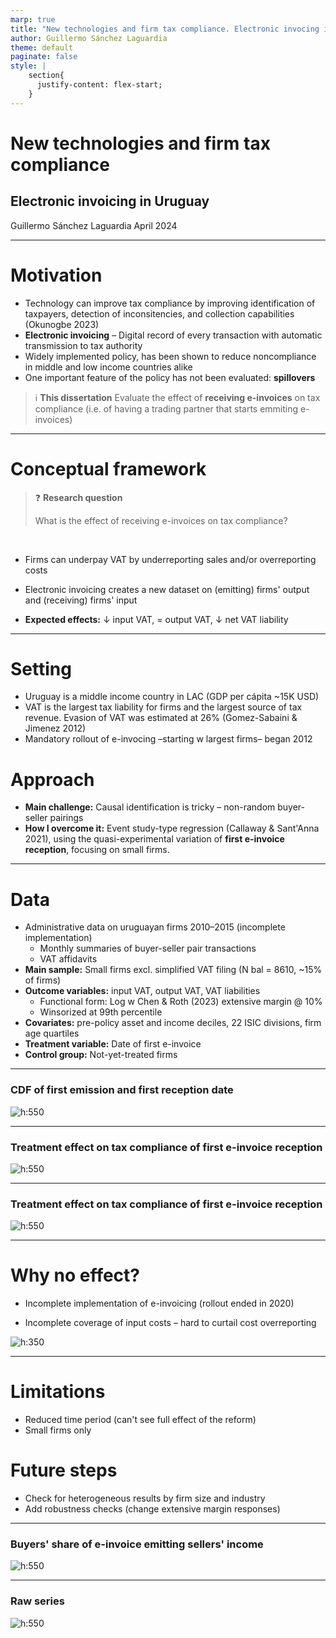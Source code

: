 ```yaml
---
marp: true
title: "New technologies and firm tax compliance. Electronic invocing in Uruguay."
author: Guillermo Sánchez Laguardia
theme: default
paginate: false
style: |
    section{
      justify-content: flex-start;
    }
---
```


<style>
    section.lead {
        text-align: center;
        justify-content: center;
    }
    section::after {
        content: attr(data-marpit-pagination) '/' attr(data-marpit-pagination-total);
    }
    img { max-height: 600px; }
    table {
        height: 100%;
        width: 100%;
        font-size: 20px;
    }
</style>

<!-- _class: lead  -->
<!-- _footer: ""-->
<!-- _paginate: skip  -->

# New technologies and firm tax compliance
## Electronic invoicing in Uruguay

Guillermo Sánchez Laguardia
April 2024

---

# Motivation

- Technology can improve tax compliance by improving identification of taxpayers, detection of inconsitencies, and collection capabilities (Okunogbe 2023)
- **Electronic invoicing** – Digital record of every transaction with automatic transmission to tax authority
- Widely implemented policy, has been shown to reduce noncompliance in middle and low income countries alike
- One important feature of the policy has not been evaluated: **spillovers**


> ℹ️ **This dissertation**
> Evaluate the effect of **receiving e-invoices** on tax compliance (i.e. of  having a trading partner that starts emmiting e-invoices)

<!-- Downstream spillover effects -->

---

# Conceptual framework

> ❓ **Research question**
>
> What is the effect of receiving e-invoices on tax compliance?

<br>

- Firms can underpay VAT by underreporting sales and/or overreporting costs

- Electronic invoicing creates a new dataset on (emitting) firms' output and (receiving) firms' input

- **Expected effects:** 	&darr; input VAT, = output VAT, &darr; net VAT liability

---

# Setting

- Uruguay is a middle income country in LAC (GDP per cápita ~15K USD)
- VAT is the largest tax liability for firms and the largest source of tax revenue. Evasion of VAT was estimated at 26% (Gomez-Sabaini & Jimenez 2012)
- Mandatory rollout of e-invocing –starting w largest firms– began 2012

# Approach

- **Main challenge:** Causal identification is tricky – non-random buyer-seller pairings
- **How I overcome it:** Event study-type regression (Callaway & Sant'Anna 2021), using the  quasi-experimental variation of **first e-invoice reception**, focusing on small firms.
<!-- Since emitting firms are v large, there may be less risk of collusion with small players (no individual buyer surpasses 1% of seller turnover) -->
<!-- Also,  -->


---

# Data

- Administrative data on uruguayan firms 2010–2015 (incomplete implementation)
  - Monthly summaries of buyer-seller pair transactions
  - VAT affidavits
- **Main sample:** Small firms excl. simplified VAT filing (N bal = 8610, ~15% of firms)
- **Outcome variables:** input VAT, output VAT, VAT liabilities
  - Functional form: Log w Chen & Roth (2023) extensive margin @ 10%
  - Winsorized at 99th percentile
- **Covariates:** pre-policy asset and income  deciles, 22 ISIC divisions, firm age quartiles
- **Treatment variable:** Date of first e-invoice
- **Control group:** Not-yet-treated firms

---

### CDF of first emission and first reception date

![h:550](../../out/figures/takeup.full.png)

---

### Treatment effect on tax compliance of first e-invoice reception 

![h:550](../../out/figures/es.did.y.all.S4_bal_ctrl_p99_nytInf.png)

---

### Treatment effect on tax compliance of first e-invoice reception 

![h:550](../../out/tables/did.y.all.overall_att_all.png)

---

# Why no effect?

- Incomplete implementation of e-invoicing (rollout ended in 2020)

- Incomplete coverage of input costs – hard to curtail cost overreporting

![h:350](../../out/figures/reception_intensity.all.png)

-----

# Limitations

- Reduced time period (can't see full effect of the reform)
- Small firms only

# Future steps

- Check for heterogeneous results by firm size and industry
- Add robustness checks (change extensive margin responses)

---

### Buyers' share of e-invoice emitting sellers' income

![h:550](../../out/figures/small_players.all.png)

---

### Raw series

![h:550](../../out/figures/time_trends.png)
